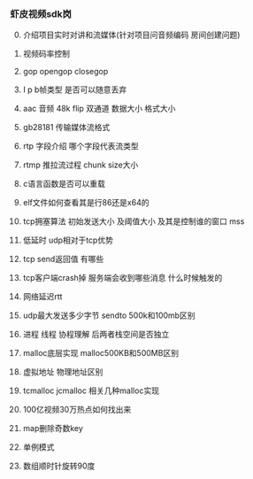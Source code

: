 ### 虾皮视频sdk岗

0. 介绍项目实时对讲和流媒体(针对项目问音频编码 房间创建问题)
1. 视频码率控制
2. gop opengop closegop
3. I p b帧类型 是否可以随意丢弃
4. aac 音频 48k flip 双通道 数据大小 格式大小
5. gb28181 传输媒体流格式
6. rtp 字段介绍 哪个字段代表流类型
7. rtmp 推拉流过程 chunk size大小

8. c语言函数是否可以重载
9. elf文件如何查看其是行86还是x64的

10. tcp拥塞算法   初始发送大小 及阈值大小 及其是控制谁的窗口 mss
11. 低延时 udp相对于tcp优势 
12. tcp send返回值 有哪些 
13. tcp客户端crash掉 服务端会收到哪些消息 什么时候触发的
14. 网络延迟rtt
15. udp最大发送多少字节 sendto 500k和100mb区别

16. 进程 线程 协程理解 后两者栈空间是否独立

17. malloc底层实现   malloc500KB和500MB区别
18. 虚拟地址 物理地址区别
19. tcmalloc jcmalloc 相关几种malloc实现
20. 100亿视频30万热点如何找出来

21. map删除奇数key
22. 单例模式
23. 数组顺时针旋转90度

